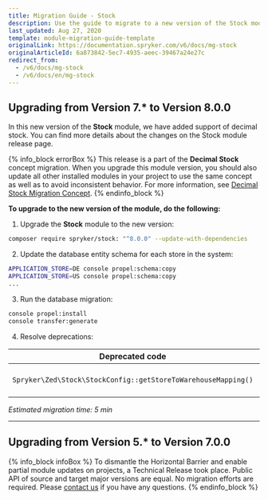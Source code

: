 ```yaml
---
title: Migration Guide - Stock
description: Use the guide to migrate to a new version of the Stock module.
last_updated: Aug 27, 2020
template: module-migration-guide-template
originalLink: https://documentation.spryker.com/v6/docs/mg-stock
originalArticleId: 6a873842-5ec7-4935-aeec-39467a24e27c
redirect_from:
  - /v6/docs/mg-stock
  - /v6/docs/en/mg-stock
---
```


## Upgrading from Version 7.* to Version 8.0.0

In this new version of the **Stock** module, we have added support of decimal stock. You can find more details about the changes on the Stock module release page.

{% info_block errorBox %}
This release is a part of the **Decimal Stock** concept migration. When you upgrade this module version, you should also update all other installed modules in your project to use the same concept as well as to avoid inconsistent behavior. For more information, see [Decimal Stock Migration Concept](/docs/scos/dev/migration-concepts/decimal-stock-migration-concept.html).
{% endinfo_block %}

**To upgrade to the new version of the module, do the following:**

1. Upgrade the **Stock** module to the new version:

```bash
composer require spryker/stock: "^8.0.0" --update-with-dependencies
```
2. Update the database entity schema for each store in the system:

```bash
APPLICATION_STORE=DE console propel:schema:copy
APPLICATION_STORE=US console propel:schema:copy
...
```
3. Run the database migration:

```bash
console propel:install
console transfer:generate
```
4. Resolve deprecations:

| Deprecated code | Replacement |
| --- | --- |
| `Spryker\Zed\Stock\StockConfig::getStoreToWarehouseMapping()` | Removed without replacement. |

*Estimated migration time: 5 min*
***
## Upgrading from Version 5.* to Version 7.0.0
{% info_block infoBox %}
To dismantle the Horizontal Barrier and enable partial module updates on projects, a Technical Release took place. Public API of source and target major versions are equal. No migration efforts are required. Please [contact us](https://spryker.com/en/support/) if you have any questions.
{% endinfo_block %}
